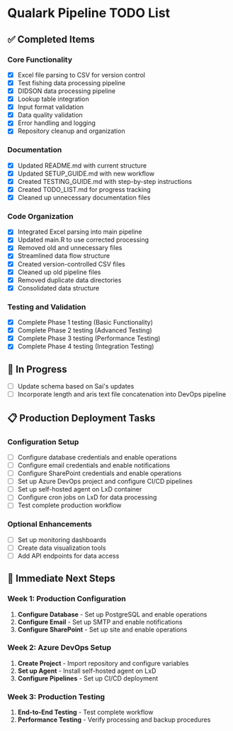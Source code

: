 # Qualark Pipeline TODO List

## ✅ Completed Items

### Core Functionality
- [x] Excel file parsing to CSV for version control
- [x] Test fishing data processing pipeline
- [x] DIDSON data processing pipeline
- [x] Lookup table integration
- [x] Input format validation
- [x] Data quality validation
- [x] Error handling and logging
- [x] Repository cleanup and organization

### Documentation
- [x] Updated README.md with current structure
- [x] Updated SETUP_GUIDE.md with new workflow
- [x] Created TESTING_GUIDE.md with step-by-step instructions
- [x] Created TODO_LIST.md for progress tracking
- [x] Cleaned up unnecessary documentation files

### Code Organization
- [x] Integrated Excel parsing into main pipeline
- [x] Updated main.R to use corrected processing
- [x] Removed old and unnecessary files
- [x] Streamlined data flow structure
- [x] Created version-controlled CSV files
- [x] Cleaned up old pipeline files
- [x] Removed duplicate data directories
- [x] Consolidated data structure

### Testing and Validation
- [x] Complete Phase 1 testing (Basic Functionality)
- [x] Complete Phase 2 testing (Advanced Testing)
- [x] Complete Phase 3 testing (Performance Testing)
- [x] Complete Phase 4 testing (Integration Testing)

## 🔄 In Progress

- [ ] Update schema based on Sai's updates
- [ ] Incorporate length and aris text file concatenation into DevOps pipeline

## 📋 Production Deployment Tasks

### Configuration Setup
- [ ] Configure database credentials and enable operations
- [ ] Configure email credentials and enable notifications
- [ ] Configure SharePoint credentials and enable operations
- [ ] Set up Azure DevOps project and configure CI/CD pipelines
- [ ] Set up self-hosted agent on LxD container
- [ ] Configure cron jobs on LxD for data processing
- [ ] Test complete production workflow

### Optional Enhancements
- [ ] Set up monitoring dashboards
- [ ] Create data visualization tools
- [ ] Add API endpoints for data access

## 🚀 Immediate Next Steps

### Week 1: Production Configuration
1. **Configure Database** - Set up PostgreSQL and enable operations
2. **Configure Email** - Set up SMTP and enable notifications
3. **Configure SharePoint** - Set up site and enable operations

### Week 2: Azure DevOps Setup
1. **Create Project** - Import repository and configure variables
2. **Set up Agent** - Install self-hosted agent on LxD
3. **Configure Pipelines** - Set up CI/CD deployment

### Week 3: Production Testing
1. **End-to-End Testing** - Test complete workflow
2. **Performance Testing** - Verify processing and backup procedures



